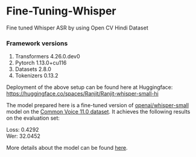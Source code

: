 # Fine-Tuning-Whisper
Fine tuned Whisper ASR by using Open CV Hindi Dataset

### Framework versions

<ol>
<li>Transformers 4.26.0.dev0</li>
<li>Pytorch 1.13.0+cu116</li>
<li>Datasets 2.8.0</li>
<li>Tokenizers 0.13.2</li>
</ol>

Deployment of the above setup can be found here at Huggingface: https://huggingface.co/spaces/Ranjit/Ranjit-whisper-small-hi

The model prepared here is a fine-tuned version of <a href="https://huggingface.co/openai/whisper-small">openai/whisper-small</a> model on the <a href="https://huggingface.co/datasets/mozilla-foundation/common_voice_11_0/viewer/hi/train">Common Voice 11.0 dataset</a>. It achieves the following results on the evaluation set:

Loss: 0.4292
</br>
Wer: 32.0452

More details about the model can be found <a href="https://huggingface.co/Ranjit/whisper-small-hi">here</a>. 
